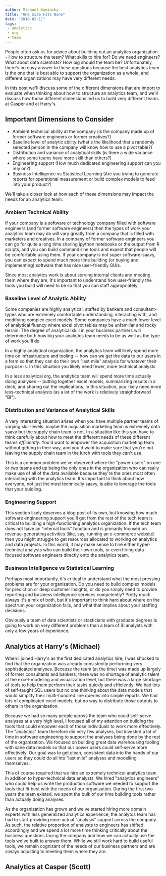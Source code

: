 ```yaml
---
author: Michael Kaminsky
title: "One Size Fits None"
date: "2018-02-11"
tags: 
 - analytics
 - org
 - team
---
```


People often ask us for advice about building out an analytics organization -- How to structure the team? What skills to hire for? Do we need engineers? What about data scientists? How big should the team be? Unfortunately, there's no easy answer to these questions because the best analytics team is the one that is best able to support the organization as a whole, and different organizations may have very different needs.

In this post we'll discuss some of the different dimensions that are import to evaluate when thinking about how to structure an analytics team, and we'll discuss how those different dimensions led us to build very different teams at Casper and at Harry's. 

## Important Dimensions to Consider

* Ambient technical ability at the company (is the company made up of former software engineers or former creatives?)
* Baseline level of analytic ability (what's the likelihood that a randomly selected person in the company will know how to use a pivot table?)
* Distribution and variance of analytical skills (is there a wide variance where some teams have more skill than others?)
* Engineering support (How much dedicated engineering support can you rely on?)
* Business Intelligence vs Statistical Learning (Are you trying to generate reports for operational measurement or build complex models to feed into your product?)

We'll take a closer look at how each of these dimensions may impact the needs for an analytics team.

### Ambient Technical Ability 

If your company is a software or technology company filled with software engineers (and former software engineers) then the types of work your analytics team may do will vary greatly from a company that is filled with marketers and creatives. In a company of former software engineers you can go for quite a long time sharing ipython notebooks or the output from R scripts, and you can build command-line tools and expect that people will be comfortable using them. If your company is not super software-saavy, you can expect to spend much more time building (or buying and implementing) software that has nice user-friendly GUIs. 

Since most analytics work is about serving internal clients and meeting them where they are, it's important to understand how user-friendly the tools you build will need to be so that you can staff appropriately.

### Baseline Level of Analytic Ability

Some companies are highly analytical, staffed by bankers and consultant-types who are extremely comfortable understanding, interacting with, and modifying complex excel models. Some companies have a much lower level of analytical fluency where excel pivot tables may be unfamiliar and rocky terrain. The degree of analytical skill in your business partners will determine both how big your analytics team needs to be as well as the type of work you'll do. 

In a highly analytical organization, the analytics team will likely spend more time on infrastructure and tooling -- how can we get the data to our users in a form so that they can do their own "last mile" analysis for whatever their purpose is. In this situation you likely need fewer, more technical analysts.

In a less analytical org, the analytics team will spend more time actually doing analyses -- putting together excel models, summarizing results in a deck, and sharing out the implications. In this situation, you likely need more less-technical analysts (as a lot of the work is relatively straightforward "BI").

### Distribution and Variance of Analytical Skills

A very interesting situation arises when you have multiple partner teams of varying skill-levels: maybe the acquisition marketing team is extremely data saavy but the supply chain team is not. In a situation like this you have to think carefully about how to meet the different needs of these different teams *efficiently*. You'd want to empower the acquisition marketing team without getting in their way, and you'd want to make sure that you're not leaving the supply chain team in the lurch with tools they can't use.

This is a common problem we've observed where the "power users" on one or two teams end up being the only ones in the organization who can really make use of all of the data available because they're the ones most often interacting with the analytics team. It's important to think about how everyone, not just the most technically saavy, is able to leverage the tools that your buidling.

### Engineering Support

This section likely deserves a blog post of its own, but knowing how much software engineering support you'll get from the rest of the tech team is critical to building a high-functioning analytics organization. If the tech team does not have an "internal tools" function and is primarily focused on revenue-generating activities (like, say, running an e-commerce website) then you might struggle to get resources allocated to working on analytics and data projects. In this world, it may make sense to hire either hyper-technical analysts who can build their own tools, or even hiring data-focused software engineers directly onto the analytics team.

### Business Intelligence vs Statistical Learning

Perhaps most importantly, it's critical to understand what the most pressing problems are for your organization. Do you need to build complex models for prediction or deep customer insights, or do you simply need to provide reporting and business intelligence services competently? Pretty much always it's a mix of both, but it's important to think hard about where on the spectrum your organization falls, and what that implies about your staffing decisions. 

Obviously a team of data scientists or stasticians with graduate degrees is going to work on very different problems than a team of BI analysts with only a few years of experience.

## Analytics at Harry's (Michael)

When I joined Harry's as the first dedicated analytics hire, I was shocked to find that the organization was already consistently performing very sophisticated analyses. Because the team (at the time) was made up largely of former consultants and bankers, there was no shortage of analytic talent at the excel-modeling and visualization level, but there was a large shortage of tools to help them perform their tasks quickly and efficiently. We had lots of self-taught SQL users but no one thinking about the data models that would simplify their multi-hundred line queries into simple reports. We had lots of complicated excel models, but no way to distribute those outputs to others in the organization. 

Because we had so many people across the team who could self-serve analyses at a very high level, I focused all of my attention on building the tools that could empower each of those individuals to work more effectively. The "analytics" team therefore did very few analyses, but invested a lot of time in software engineering to support the analyses being done by the rest of the organization. We focused on building great data warehousing tooling with sane data models so that our power users could self-serve more effectively. Our goal was to get clean, consistent data into the hands of our users so they could do all hte "last mile" analyses and modelling themselves.

This of course required that we hire an extremely technical analytics team. In addition to hyper-technical data analysts, We hired "analytics engineers" who could help us write the production software we needed to support the tools that fit best with the needs of our organization. During the first two years the team existed, we spent the bulk of our time building tools rather than actually doing analyses.

As the organization has grown and we've started hiring more domain experts with less generalized analytics experience, the analytcs team has had to start providing more actual "analysis" support across the company. As such, the relative proportion of analysts to engineers has shifted accordingly and we spend a lot more time thinking critically about the business questions facing the company and how we can actually use the tools we've built to answer them. While we still work hard to build useful tools, we remain cognizant of the needs of our business partners and are always adjusting to meeting them where they are.

## Analytics at Casper (Scott)
